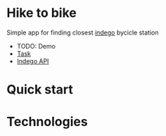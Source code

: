 # Hike to bike

Simple app for finding closest [indego](https://www.rideindego.com/) bycicle station

- TODO: Demo
- [Task](https://www.rideindego.com/stations/)
- [Indego API](https://www.rideindego.com/stations/json/)

# Quick start

# Technologies

